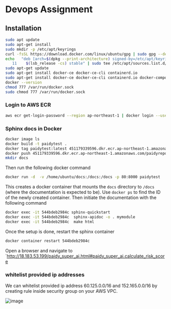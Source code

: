 # Devops Assignment
## Installation

```bash
sudo apt update
sudo apt-get install
sudo mkdir -p /etc/apt/keyrings
curl -fsSL https://download.docker.com/linux/ubuntu/gpg | sudo gpg --dearmor -o /etc/apt/keyrings/docker.gpg
echo   "deb [arch=$(dpkg --print-architecture) signed-by=/etc/apt/keyrings/docker.gpg] https://download.docker.com/linux/ubuntu \
   11    $(lsb_release -cs) stable" | sudo tee /etc/apt/sources.list.d/docker.list > /dev/null
sudo apt-get update
sudo apt-get install docker-ce docker-ce-cli containerd.io
sudo apt-get install docker-ce docker-ce-cli containerd.io docker-compose-plugin
docker --version
chmod 777 /var/run/docker.sock
sudo chmod 777 /var/run/docker.sock
```

### Login to AWS ECR

```bash
aws ecr get-login-password --region ap-northeast-1 | docker login --username AWS --password-stdin 451179339596.dkr.ecr.ap-northeast-1.amazonaws.com
```


### Sphinx docs in Docker



```bash
docker image ls
docker build -t paidytest .
docker tag paidytest:latest 451179339596.dkr.ecr.ap-northeast-1.amazonaws.com/paidyr
docker push 451179339596.dkr.ecr.ap-northeast-1.amazonaws.com/paidyrepo:latest
mkdir docs
```

Then run the following docker command

```bash
docker run -d  -v /home/ubuntu/docs:/docs:/docs -p 80:8000 paidytest
```

This creates a docker container that mounts the `docs` directory to `/docs` (where the documentation is expected to be). Use `docker ps` to find the ID of the newly created container. Then initiate the documentation with the following command 

```bash
docker exec -it 544bdeb2984c sphinx-quickstart
docker exec -it 544bdeb2984c  sphinx-apidoc -o . mymodule
docker exec -it 544bdeb2984c  make html
```

Once the setup is done, restart the sphinx container

```bash
docker container restart 544bdeb2984c
```

Open a browser and navigate to `http://18.183.53.199/paidy_super_ai.html#paidy_super_ai.calculate_risk_score

### whitelist provided ip addresses
We can whitelist provided ip address 60.125.0.0/16 and 152.165.0.0/16 by creating rule inside security group on your AWS VPC.

![image](https://user-images.githubusercontent.com/31979011/184686838-cb342038-170c-4480-b54f-b559b3c10d96.png)
